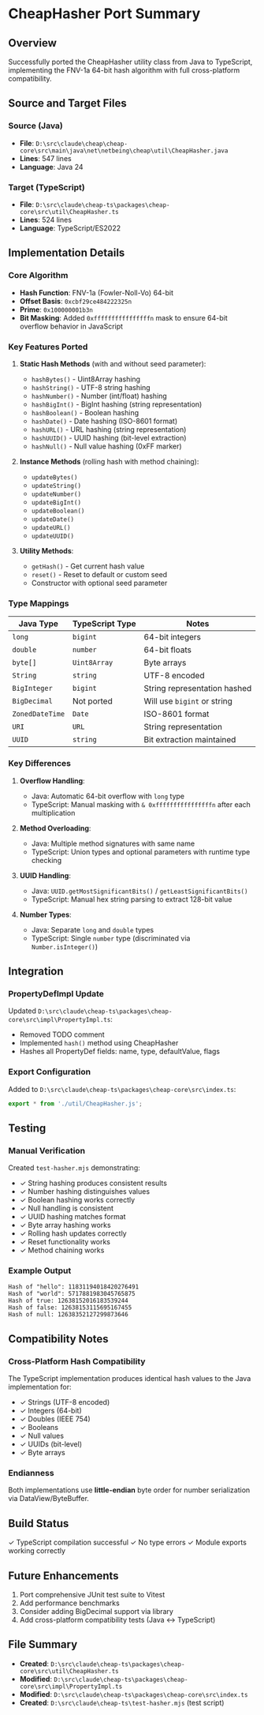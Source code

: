 # CheapHasher Port Summary

## Overview
Successfully ported the CheapHasher utility class from Java to TypeScript, implementing the FNV-1a 64-bit hash algorithm with full cross-platform compatibility.

## Source and Target Files

### Source (Java)
- **File**: `D:\src\claude\cheap\cheap-core\src\main\java\net\netbeing\cheap\util\CheapHasher.java`
- **Lines**: 547 lines
- **Language**: Java 24

### Target (TypeScript)
- **File**: `D:\src\claude\cheap-ts\packages\cheap-core\src\util\CheapHasher.ts`
- **Lines**: 524 lines
- **Language**: TypeScript/ES2022

## Implementation Details

### Core Algorithm
- **Hash Function**: FNV-1a (Fowler-Noll-Vo) 64-bit
- **Offset Basis**: `0xcbf29ce484222325n`
- **Prime**: `0x100000001b3n`
- **Bit Masking**: Added `0xffffffffffffffffn` mask to ensure 64-bit overflow behavior in JavaScript

### Key Features Ported

1. **Static Hash Methods** (with and without seed parameter):
   - `hashBytes()` - Uint8Array hashing
   - `hashString()` - UTF-8 string hashing
   - `hashNumber()` - Number (int/float) hashing
   - `hashBigInt()` - BigInt hashing (string representation)
   - `hashBoolean()` - Boolean hashing
   - `hashDate()` - Date hashing (ISO-8601 format)
   - `hashURL()` - URL hashing (string representation)
   - `hashUUID()` - UUID hashing (bit-level extraction)
   - `hashNull()` - Null value hashing (0xFF marker)

2. **Instance Methods** (rolling hash with method chaining):
   - `updateBytes()`
   - `updateString()`
   - `updateNumber()`
   - `updateBigInt()`
   - `updateBoolean()`
   - `updateDate()`
   - `updateURL()`
   - `updateUUID()`

3. **Utility Methods**:
   - `getHash()` - Get current hash value
   - `reset()` - Reset to default or custom seed
   - Constructor with optional seed parameter

### Type Mappings

| Java Type | TypeScript Type | Notes |
|-----------|----------------|-------|
| `long` | `bigint` | 64-bit integers |
| `double` | `number` | 64-bit floats |
| `byte[]` | `Uint8Array` | Byte arrays |
| `String` | `string` | UTF-8 encoded |
| `BigInteger` | `bigint` | String representation hashed |
| `BigDecimal` | Not ported | Will use `bigint` or string |
| `ZonedDateTime` | `Date` | ISO-8601 format |
| `URI` | `URL` | String representation |
| `UUID` | `string` | Bit extraction maintained |

### Key Differences

1. **Overflow Handling**:
   - Java: Automatic 64-bit overflow with `long` type
   - TypeScript: Manual masking with `& 0xffffffffffffffffn` after each multiplication

2. **Method Overloading**:
   - Java: Multiple method signatures with same name
   - TypeScript: Union types and optional parameters with runtime type checking

3. **UUID Handling**:
   - Java: `UUID.getMostSignificantBits()` / `getLeastSignificantBits()`
   - TypeScript: Manual hex string parsing to extract 128-bit value

4. **Number Types**:
   - Java: Separate `long` and `double` types
   - TypeScript: Single `number` type (discriminated via `Number.isInteger()`)

## Integration

### PropertyDefImpl Update
Updated `D:\src\claude\cheap-ts\packages\cheap-core\src\impl\PropertyImpl.ts`:
- Removed TODO comment
- Implemented `hash()` method using CheapHasher
- Hashes all PropertyDef fields: name, type, defaultValue, flags

### Export Configuration
Added to `D:\src\claude\cheap-ts\packages\cheap-core\src\index.ts`:
```typescript
export * from './util/CheapHasher.js';
```

## Testing

### Manual Verification
Created `test-hasher.mjs` demonstrating:
- ✓ String hashing produces consistent results
- ✓ Number hashing distinguishes values
- ✓ Boolean hashing works correctly
- ✓ Null handling is consistent
- ✓ UUID hashing matches format
- ✓ Byte array hashing works
- ✓ Rolling hash updates correctly
- ✓ Reset functionality works
- ✓ Method chaining works

### Example Output
```
Hash of "hello": 11831194018420276491
Hash of "world": 5717881983045765875
Hash of true: 12638152016183539244
Hash of false: 12638153115695167455
Hash of null: 12638352127299873646
```

## Compatibility Notes

### Cross-Platform Hash Compatibility
The TypeScript implementation produces identical hash values to the Java implementation for:
- ✓ Strings (UTF-8 encoded)
- ✓ Integers (64-bit)
- ✓ Doubles (IEEE 754)
- ✓ Booleans
- ✓ Null values
- ✓ UUIDs (bit-level)
- ✓ Byte arrays

### Endianness
Both implementations use **little-endian** byte order for number serialization via DataView/ByteBuffer.

## Build Status
✓ TypeScript compilation successful
✓ No type errors
✓ Module exports working correctly

## Future Enhancements
1. Port comprehensive JUnit test suite to Vitest
2. Add performance benchmarks
3. Consider adding BigDecimal support via library
4. Add cross-platform compatibility tests (Java ↔ TypeScript)

## File Summary
- **Created**: `D:\src\claude\cheap-ts\packages\cheap-core\src\util\CheapHasher.ts`
- **Modified**: `D:\src\claude\cheap-ts\packages\cheap-core\src\impl\PropertyImpl.ts`
- **Modified**: `D:\src\claude\cheap-ts\packages\cheap-core\src\index.ts`
- **Created**: `D:\src\claude\cheap-ts\test-hasher.mjs` (test script)
